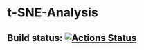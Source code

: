 # t-SNE-Analysis

## Build status: [![Actions Status](https://github.com/hdps/t-SNE-Analysis/workflows/t-SNE-Analysis/badge.svg)](https://github.com/hdps/t-SNE-Analysis/actions)
